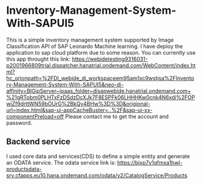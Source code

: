 # Inventory-Management-System-With-SAPUI5
This is a simple inventory management system supported by Image Classification API of SAP Leonardo Machine learning.
I have deploy the application to sap cloud platform due to some reason.
You can currently use this app throught this link:
https://webidetesting9316031-p2001966809trial.dispatcher.hanatrial.ondemand.com/WebContent/index.html?hc_orionpath=%2FDI_webide_di_workspaceem95am1xc9wstjsa%2FInventory-Management-System-With-SAPUI5&neo-di-affinity=BIGipServer~jpaas_folder~disapwebide.hanatrial.ondemand.com+%21gRTobm0PLHTxFzDSdzDcXJk7F8ESPFk06LHHHKw0cnk4N6xdi%2FOPwiZf9drttWN59bOUrG%2BkQy4BHw%3D%3D&origional-url=index.html&sap-ui-appCacheBuster=..%2F&sap-ui-xx-componentPreload=off
Please contact me to get the account and password.
## Backend service
I used core data and services(CDS) to define a simple entity and generate an ODATA service.
The odata service link is: 
https://bjxp7y1qfmxa1hwl-productsdata-srv.cfapps.eu10.hana.ondemand.com/odata/v2/CatalogService/Products
